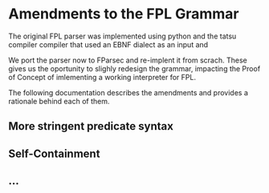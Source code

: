 ﻿# Amendments to the FPL Grammar 

The original FPL parser was implemented using python and the tatsu compiler compiler that used an EBNF dialect as an input and 


We port the parser now to FParsec and re-implent it from scrach. These gives us the oportunity to slighly redesign the grammar, impacting the Proof of Concept of imlementing a working interpreter for FPL.

The following documentation describes the amendments and provides a rationale behind each of them.


## More stringent predicate syntax

## Self-Containment 

## ...

